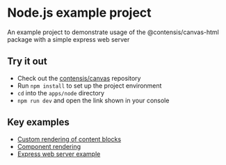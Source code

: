 # Node.js example project

An example project to demonstrate usage of the @contensis/canvas-html package with a simple express web server

## Try it out

- Check out the [contensis/canvas](https://github.com/contensis/canvas) repository
- Run `npm install` to set up the project environment
- `cd` into the `apps/node` directory
- `npm run dev` and open the link shown in your console

## Key examples

- [Custom rendering of content blocks](https://github.com/contensis/canvas/blob/main/apps/node/content/contents.ts#L6)
- [Component rendering](https://github.com/contensis/canvas/blob/main/apps/node/content/contents.ts#L17)
- [Express web server example](https://github.com/contensis/canvas/blob/main/apps/node/index.ts)
